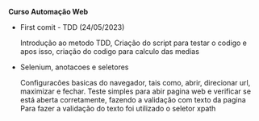 **Curso Automação Web**

* First comit - TDD (24/05/2023)

  Introdução ao metodo TDD, Criação do script para testar o codigo e apos isso, criação do codigo para calculo das medias

* Selenium, anotacoes e seletores
  
  Configuracões basicas do navegador, tais como, abrir, direcionar url, maximizar e fechar.
  Teste simples para abir pagina web e verificar se está aberta corretamente, fazendo a validação com texto da pagina
  Para fazer a validação do texto foi utilizado o seletor xpath
  
  
